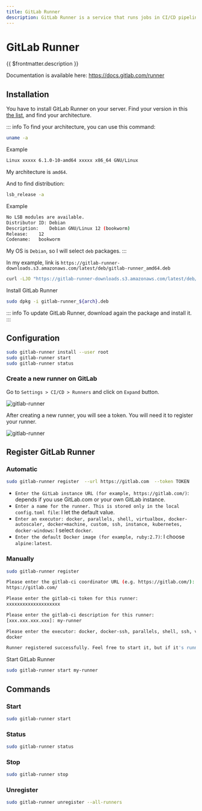 ```yaml
---
title: GitLab Runner
description: GitLab Runner is a service that runs jobs in CI/CD pipeline on your server. You can use shared runners from GitLab or install your own runner.
---
```


# GitLab Runner

{{ $frontmatter.description }}

Documentation is available here: <https://docs.gitlab.com/runner>

## Installation

You have to install GitLab Runner on your server. Find your version in this [the list](https://gitlab-runner-downloads.s3.amazonaws.com/latest/index.html), and find your architecture.

::: info
To find your architecture, you can use this command:

```sh
uname -a
```

Example

```sh [output]
Linux xxxxx 6.1.0-10-amd64 xxxxx x86_64 GNU/Linux
```

My architecture is `amd64`.

And to find distribution:

```sh
lsb_release -a
```

Example

```sh [output]
No LSB modules are available.
Distributor ID:	Debian
Description:	Debian GNU/Linux 12 (bookworm)
Release:	12
Codename:	bookworm
```

My OS is `Debian`, so I will select `deb` packages.
:::

In my example, link is `https://gitlab-runner-downloads.s3.amazonaws.com/latest/deb/gitlab-runner_amd64.deb`

```sh
curl -LJO "https://gitlab-runner-downloads.s3.amazonaws.com/latest/deb/gitlab-runner_${arch}.deb"
```

Install GitLab Runner

```sh
sudo dpkg -i gitlab-runner_${arch}.deb
```

::: info
To update GitLab Runner, download again the package and install it.
:::

## Configuration

```sh
sudo gitlab-runner install --user root
sudo gitlab-runner start
sudo gitlab-runner status
```

### Create a new runner on GitLab

Go to `Settings > CI/CD > Runners` and click on `Expand` button.

![gitlab-runner](/docs/gitlab-runner.webp)

After creating a new runner, you will see a token. You will need it to register your runner.

![gitlab-runner](/docs/gitlab-runner-02.webp)

## Register GitLab Runner

### Automatic

```sh
sudo gitlab-runner register  --url https://gitlab.com  --token TOKEN
```

- `Enter the GitLab instance URL (for example, https://gitlab.com/)`: depends if you use GitLab.com or your own GitLab instance.
- `Enter a name for the runner. This is stored only in the local config.toml file`: I let the default value.
- `Enter an executor: docker, parallels, shell, virtualbox, docker-autoscaler, docker+machine, custom, ssh, instance, kubernetes, docker-windows`: I select `docker`.
- `Enter the default Docker image (for example, ruby:2.7)`: I choose `alpine:latest`.

### Manually

```sh
sudo gitlab-runner register
```

```sh [output]
Please enter the gitlab-ci coordinator URL (e.g. https://gitlab.com/):
https://gitlab.com/
```

```sh [output]
Please enter the gitlab-ci token for this runner:
xxxxxxxxxxxxxxxxxxxx
```

```sh [output]
Please enter the gitlab-ci description for this runner:
[xxx.xxx.xxx.xxx]: my-runner
```

```sh [output]
Please enter the executor: docker, docker-ssh, parallels, shell, ssh, virtualbox, docker+machine, kubernetes, custom, docker-ssh+machine, docker+machine (docker, docker-ssh, parallels, shell, ssh, virtualbox, docker+machine, kubernetes, custom, docker-ssh+machine, docker+machine):
docker
```

```sh [output]
Runner registered successfully. Feel free to start it, but if it's running already the config should be automatically reloaded!
```

Start GitLab Runner

```sh
sudo gitlab-runner start my-runner
```

## Commands

### Start

```sh
sudo gitlab-runner start
```

### Status

```sh
sudo gitlab-runner status
```

### Stop

```sh
sudo gitlab-runner stop
```

### Unregister

```sh
sudo gitlab-runner unregister --all-runners
```
